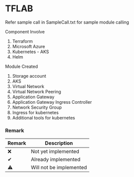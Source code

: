 ﻿
# TFLAB

Refer sample call in SampleCall.txt for sample module calling 

Component Involve

1. Terraform
2. Microsoft Azure 
3. Kubernetes - AKS
4. Helm

Module Created 
1. Storage account 
2. AKS 
3. Virtual Network
4. Virtual Network Peering 
5. Application Gateway 
6. Application Gateway Ingress Controller  
7. Network Security Group
8. Ingress for kubernetes 
9. Additional tools for kubernetes

### Remark
|Remark| Description |
|---|---|
| ❌| Not yet implemented|
| ✔ | Already implemented|
| ⚠ | Will not be implemented|





